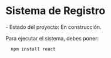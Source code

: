 <h1>Sistema de Registro</h1>
-  Estado del proyecto: En construcción. 

Para ejecutar el sistema, debes poner: 

      npm install react      

